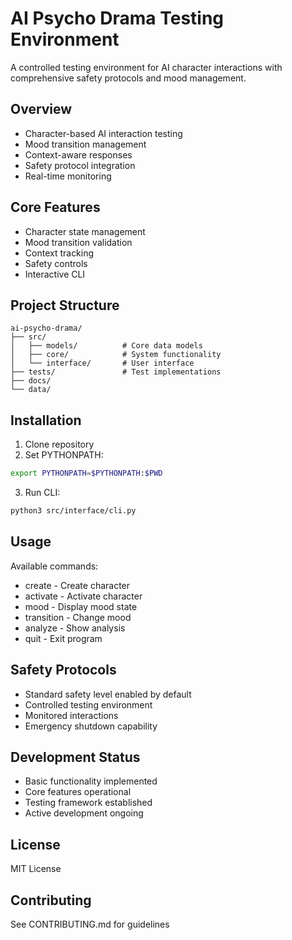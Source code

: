 # AI Psycho Drama Testing Environment
A controlled testing environment for AI character interactions with comprehensive safety protocols and mood management.
## Overview
- Character-based AI interaction testing
- Mood transition management
- Context-aware responses
- Safety protocol integration
- Real-time monitoring
## Core Features
- Character state management
- Mood transition validation
- Context tracking
- Safety controls
- Interactive CLI
## Project Structure
```
ai-psycho-drama/
├── src/
│   ├── models/          # Core data models
│   ├── core/            # System functionality
│   └── interface/       # User interface
├── tests/               # Test implementations
├── docs/               
└── data/               
```
## Installation
1. Clone repository
2. Set PYTHONPATH:
```bash
export PYTHONPATH=$PYTHONPATH:$PWD
```
3. Run CLI:
```bash
python3 src/interface/cli.py
```
## Usage
Available commands:
- create <id> <type> - Create character
- activate - Activate character
- mood - Display mood state
- transition <mood> - Change mood
- analyze - Show analysis
- quit - Exit program
## Safety Protocols
- Standard safety level enabled by default
- Controlled testing environment
- Monitored interactions
- Emergency shutdown capability
## Development Status
- Basic functionality implemented
- Core features operational
- Testing framework established
- Active development ongoing
## License
MIT License
## Contributing
See CONTRIBUTING.md for guidelines